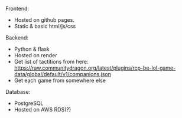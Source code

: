 Frontend:
- Hosted on github pages.
- Static & basic html/js/css

Backend:
- Python & flask
- Hosted on render 
- Get list of tactitions from here: https://raw.communitydragon.org/latest/plugins/rcp-be-lol-game-data/global/default/v1/companions.json
- Get each game from somewhere else

Database:
- PostgreSQL
- Hosted on AWS RDS(?)